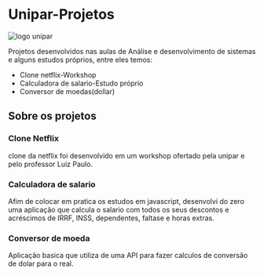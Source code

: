 # Unipar-Projetos

![logo unipar](https://www.unipar.br/static/img/logos/horizontal.5578da766792.svg)

Projetos desenvolvidos nas aulas de Análise e desenvolvimento de sistemas e alguns estudos próprios, entre eles temos:
- Clone netflix-Workshop
- Calculadora de salario-Estudo próprio
- Conversor de moedas(dollar)

## Sobre os projetos

### Clone Netflix

  clone da netflix foi desenvolvido em um workshop ofertado pela unipar e pelo professor Luiz Paulo.
  
### Calculadora de salario

  Afim de colocar em pratica os estudos em javascript, desenvolvi do zero uma aplicação que calcula o salario com todos os seus descontos e acréscimos de IRRF, INSS, dependentes, faltase e horas extras.

### Conversor de moeda

  Aplicação basica que utiliza de uma API para fazer calculos de conversão de dolar para o real.
